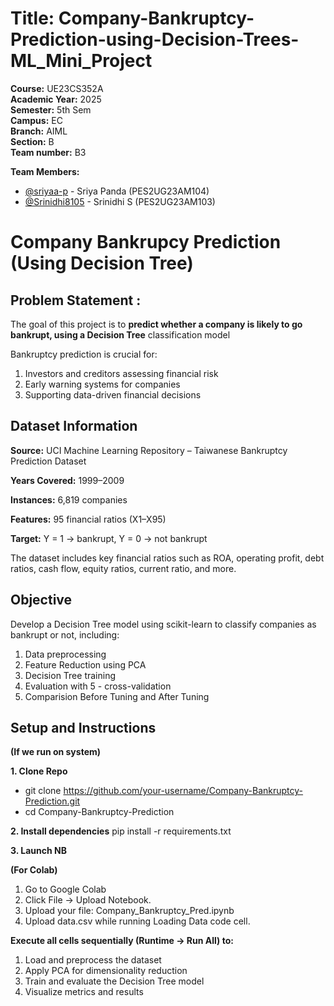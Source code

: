 # **Title:** Company-Bankruptcy-Prediction-using-Decision-Trees-ML_Mini_Project 
**Course:** UE23CS352A  
**Academic Year:** 2025  
**Semester:** 5th Sem  
**Campus:** EC  
**Branch:** AIML  
**Section:** B  
**Team number:** B3

**Team Members:**
- [@sriyaa-p](https://github.com/sriyaa-p) - Sriya Panda (PES2UG23AM104)
- [@Srinidhi8105](https://github.com/Srinidhi8105) - Srinidhi S (PES2UG23AM103)


# **Company Bankrupcy Prediction (Using Decision Tree)**

## **Problem Statement :**
The goal of this project is to **predict whether a company is likely to go bankrupt, using a Decision Tree** classification model

Bankruptcy prediction is crucial for:

1.   Investors and creditors assessing financial risk
2.   Early warning systems for companies
3. Supporting data-driven financial decisions

## **Dataset Information**

**Source:** UCI Machine Learning Repository – Taiwanese Bankruptcy Prediction Dataset

**Years Covered:** 1999–2009

**Instances:** 6,819 companies

**Features:** 95 financial ratios (X1–X95)

**Target:** Y = 1 → bankrupt, Y = 0 → not bankrupt

The dataset includes key financial ratios such as ROA, operating profit, debt ratios, cash flow, equity ratios, current ratio, and more.

## **Objective**

Develop a Decision Tree model using scikit-learn to classify companies as bankrupt or not, including:

1. Data preprocessing
2. Feature Reduction using PCA
3. Decision Tree training
4. Evaluation with 5 - cross-validation
5. Comparision Before Tuning and After Tuning

## **Setup and Instructions**
**(If we run on system)**

**1. Clone Repo**
- git clone https://github.com/your-username/Company-Bankruptcy-Prediction.git
- cd Company-Bankruptcy-Prediction

**2. Install dependencies**
pip install -r requirements.txt

**3. Launch NB**

**(For Colab)**
1. Go to Google Colab
2. Click File → Upload Notebook.
3. Upload your file: Company_Bankruptcy_Pred.ipynb
4. Upload data.csv while running Loading Data code cell.

 **Execute all cells sequentially (Runtime → Run All) to:**
1. Load and preprocess the dataset
2. Apply PCA for dimensionality reduction
3. Train and evaluate the Decision Tree model
4. Visualize metrics and results

